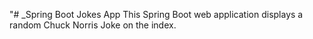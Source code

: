"# _Spring Boot Jokes App
This Spring Boot web application displays a random Chuck Norris Joke on the index.
